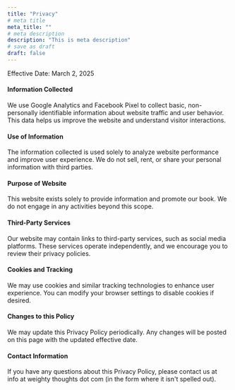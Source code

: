```yaml
---
title: "Privacy"
# meta title
meta_title: ""
# meta description
description: "This is meta description"
# save as draft
draft: false
---
```


Effective Date: March 2, 2025

#### Information Collected

We use Google Analytics and Facebook Pixel to collect basic, non-personally identifiable information about website traffic and user behavior. This data helps us improve the website and understand visitor interactions.

#### Use of Information

The information collected is used solely to analyze website performance and improve user experience. We do not sell, rent, or share your personal information with third parties.

#### Purpose of Website

This website exists solely to provide information and promote our book. We do not engage in any activities beyond this scope.

#### Third-Party Services

Our website may contain links to third-party services, such as social media platforms. These services operate independently, and we encourage you to review their privacy policies.

#### Cookies and Tracking

We may use cookies and similar tracking technologies to enhance user experience. You can modify your browser settings to disable cookies if desired.

#### Changes to this Policy

We may update this Privacy Policy periodically. Any changes will be posted on this page with the updated effective date.

#### Contact Information

If you have any questions about this Privacy Policy, please contact us at info at weighty thoughts dot com (in the form where it isn't spelled out).
